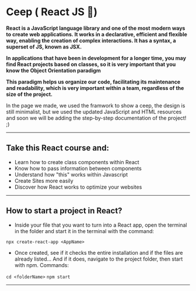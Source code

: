 # Ceep ( React JS 💙)

**React is a JavaScript language library and one of the most modern ways to create web applications. It works in a declarative, efficient and flexible way, enabling the creation of complex interactions. It has a syntax, a superset of JS, known as JSX.**

**In applications that have been in development for a longer time, you may find React projects based on classes, so it is very important that you know the Object Orientation paradigm**

**This paradigm helps us organize our code, facilitating its maintenance and readability, which is very important within a team, regardless of the size of the project.**

In the page we made, we used the framwork to show a ceep, the design is still minimalist, but we used the updated JavaScript and HTML resources and soon we will be adding the step-by-step documentation of the project! ;)

--- 

## **Take this React course and:**

- Learn how to create class components within React
- Know how to pass information between components
- Understand how "this" works within Javascript
- Create Sites more easily
- Discover how React works to optimize your websites

---

## **How to start a project in React?**

- Inside your file that you want to turn into a React app, open the terminal in the folder and start it in the terminal with the command:

``npx create-react-app <AppName>``

- Once created, see if it checks the entire installation and if the files are already listed... And if it does, navigate to the project folder, then start with npm. Commands:

``cd <folderName>``
``npm start``

---

